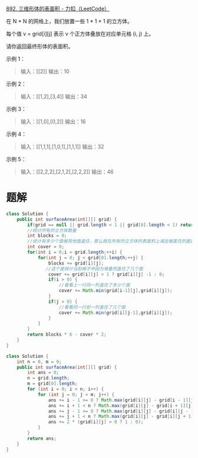 [892. 三维形体的表面积 - 力扣（LeetCode）](https://leetcode-cn.com/problems/surface-area-of-3d-shapes/)





在 N * N 的网格上，我们放置一些 1 * 1 * 1  的立方体。

每个值 v = grid[i][j] 表示 v 个正方体叠放在对应单元格 (i, j) 上。

请你返回最终形体的表面积。

 

示例 1：

> 输入：[[2]]
> 输出：10



示例 2：

> 输入：[[1,2],[3,4]]
> 输出：34

示例 3：

> 输入：[[1,0],[0,2]]
> 输出：16

示例 4：

> 输入：[[1,1,1],[1,0,1],[1,1,1]]
> 输出：32

示例 5：

> 输入：[[2,2,2],[2,1,2],[2,2,2]]
> 输出：46



# 题解

```java
class Solution {
    public int surfaceArea(int[][] grid) {
        if(grid == null || grid.length < 1 || grid[0].length < 1) return 0;
        //统计所有的立方体数量
        int blocks = 0;
        //统计有多少个面被其他面盖住，那么就在所有的立方体的表面积上减去被盖住的面数×2（因为盖住一个面需要另一个面来盖，所以会损失2个面）；
        int cover = 0;
        for(int i = 0;i < grid.length;++i) {
            for(int j = 0; j < grid[0].length;++j) {
                blocks += grid[i][j];
               //这个是统计当前格子中因为堆叠而盖住了几个面
                cover += grid[i][j] > 1 ? grid[i][j] -1 : 0;
                if(i > 0) {
                    //看看上一行同一列盖住了多少个面
                    cover += Math.min(grid[i-1][j],grid[i][j]);
                }
                if(j > 0) {
                    //看看同一行前一列盖住了几个面
                    cover += Math.min(grid[i][j-1],grid[i][j]);
                }
            }
        }
        return blocks * 6 - cover * 2;
    }
}
```





```java
class Solution {
    int n = 0, m = 0;
    public int surfaceArea(int[][] grid) {
        int ans = 0;
        n = grid.length;
        m = grid[0].length;
        for (int i = 0; i < n; i++) {
            for (int j = 0; j < m; j++) {
                ans += i - 1 >= 0 ? Math.max(grid[i][j] - grid[i - 1][j], 0) : grid[i][j];
                ans += i + 1 < n ? Math.max(grid[i][j] - grid[i + 1][j], 0) : grid[i][j];
                ans += j - 1 >= 0 ? Math.max(grid[i][j] - grid[i][j - 1], 0) : grid[i][j];
                ans += j + 1 < n ? Math.max(grid[i][j] - grid[i][j + 1], 0) : grid[i][j];
                ans += 2 * (grid[i][j] > 0 ? 1 : 0);
            }
        }
        return ans;
    }
}
```


